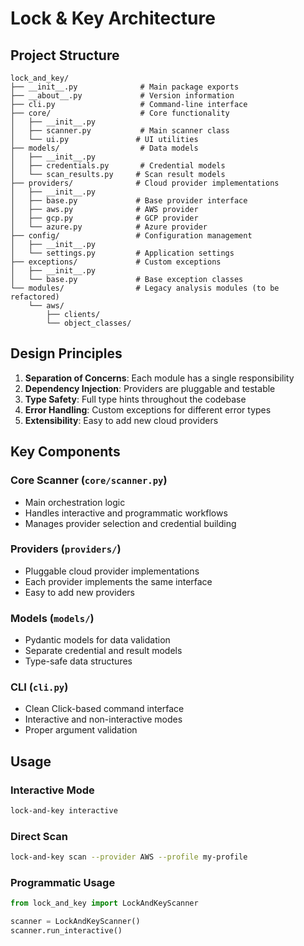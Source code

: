 # Lock & Key Architecture

## Project Structure

```
lock_and_key/
├── __init__.py              # Main package exports
├── __about__.py             # Version information
├── cli.py                   # Command-line interface
├── core/                    # Core functionality
│   ├── __init__.py
│   ├── scanner.py           # Main scanner class
│   └── ui.py               # UI utilities
├── models/                  # Data models
│   ├── __init__.py
│   ├── credentials.py       # Credential models
│   └── scan_results.py     # Scan result models
├── providers/              # Cloud provider implementations
│   ├── __init__.py
│   ├── base.py             # Base provider interface
│   ├── aws.py              # AWS provider
│   ├── gcp.py              # GCP provider
│   └── azure.py            # Azure provider
├── config/                 # Configuration management
│   ├── __init__.py
│   └── settings.py         # Application settings
├── exceptions/             # Custom exceptions
│   ├── __init__.py
│   └── base.py             # Base exception classes
└── modules/                # Legacy analysis modules (to be refactored)
    └── aws/
        ├── clients/
        └── object_classes/
```

## Design Principles

1. **Separation of Concerns**: Each module has a single responsibility
2. **Dependency Injection**: Providers are pluggable and testable
3. **Type Safety**: Full type hints throughout the codebase
4. **Error Handling**: Custom exceptions for different error types
5. **Extensibility**: Easy to add new cloud providers

## Key Components

### Core Scanner (`core/scanner.py`)
- Main orchestration logic
- Handles interactive and programmatic workflows
- Manages provider selection and credential building

### Providers (`providers/`)
- Pluggable cloud provider implementations
- Each provider implements the same interface
- Easy to add new providers

### Models (`models/`)
- Pydantic models for data validation
- Separate credential and result models
- Type-safe data structures

### CLI (`cli.py`)
- Clean Click-based command interface
- Interactive and non-interactive modes
- Proper argument validation

## Usage

### Interactive Mode
```bash
lock-and-key interactive
```

### Direct Scan
```bash
lock-and-key scan --provider AWS --profile my-profile
```

### Programmatic Usage
```python
from lock_and_key import LockAndKeyScanner

scanner = LockAndKeyScanner()
scanner.run_interactive()
```